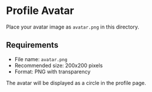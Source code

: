 # Profile Avatar

Place your avatar image as `avatar.png` in this directory.

## Requirements
- File name: `avatar.png`
- Recommended size: 200x200 pixels
- Format: PNG with transparency

The avatar will be displayed as a circle in the profile page. 